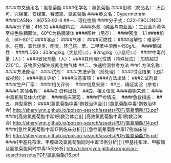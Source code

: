 ####中文通用名：氯氰菊酯
####化学名：氯氰菊酯
####俗称（商品名）：灭百可、兴棉宝、安绿宝、赛波凯、氯氰菊酯
####英文名：Cypermethrin
####CASNo：86753-92-6
##一、理化性质
####分子式：C22H19CL2NO3
####分子量：416.32
####结构式：
####外观（纯品与商业品）：工业品为黄色至棕色粘稠固体，60℃为粘稠液体
####图片（另存）：
####密度：1.1
####熔点：60~80℃
####沸点：
####气味：
####可燃性：
####溶解性：难溶于水，在醇、氯代烃类、酮类、环己烷、苯、二甲苯中溶解>450g/L。
####酸碱性：
####LD50：303mg/kg（大鼠经口），82mg/kg（小鼠经口）
####中毒剂量（人）：
####致死剂量（人）：
####其他理化性质（特殊反应）：加热超过220℃，该物质分解生成氰化物气体
##二、快速检测参考方法
###1.方法名称：
####方法原理：
####试剂：
####方法步骤（前处理）：
####试验结果（图片或视频）：
####相关评价：
####注意事项：
####方法出处：
###2.试剂盒：
####生产厂家：
####相关评价：
####信息来源：
##三、确证实验（参考）
####1.实验名称：
####2.资料出处：
##四、相关信息
####毒物来源：
####中毒机制及体内代谢：
####临床表现：
####尸检情况：
####急救措施：
##五、典型案例：
####[氯氰菊酯中毒1例救治体会][]
[氯氰菊酯中毒1例救治体会]:http://sherylynn.github.io/poison-search/assets/PDF/氯氰菊酯/13.pdf
####[高效氯氰菊酯中毒1例救治体会][]
[高效氯氰菊酯中毒1例救治体会]:http://sherylynn.github.io/poison-search/assets/PDF/氯氰菊酯/14.pdf
####[急性氯氰菊酯中毒17例临床分析][]
[急性氯氰菊酯中毒17例临床分析]:http://sherylynn.github.io/poison-search/assets/PDF/氯氰菊酯/15.pdf
####[甲基托布津、甲胺磷及氯氰菊酯同时中毒15例分析][]
[甲基托布津、甲胺磷及氯氰菊酯同时中毒15例分析]:http://sherylynn.github.io/poison-search/assets/PDF/氯氰菊酯/16.pdf
